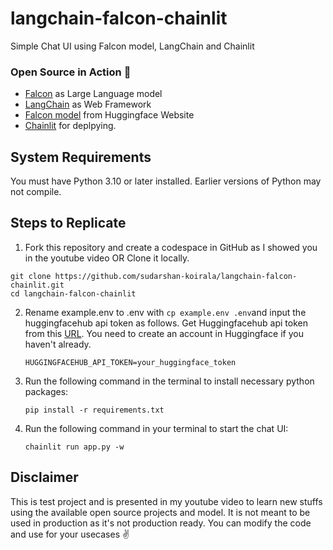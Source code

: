 # langchain-falcon-chainlit
Simple Chat UI using Falcon model, LangChain and Chainlit

### Open Source in Action 🚀
- [Falcon](https://falconllm.tii.ae/) as Large Language model
- [LangChain](https://python.langchain.com/en/latest/modules/models/llms/integrations/huggingface_hub.html) as Web Framework
- [Falcon model](https://huggingface.co/tiiuae/falcon-7b-instruct) from Huggingface Website
- [Chainlit](https://docs.chainlit.io/langchain) for deplpying.

## System Requirements

You must have Python 3.10 or later installed. Earlier versions of Python may not compile.

## Steps to Replicate 

1. Fork this repository and create a codespace in GitHub as I showed you in the youtube video OR Clone it locally.
```
git clone https://github.com/sudarshan-koirala/langchain-falcon-chainlit.git
cd langchain-falcon-chainlit
```

2. Rename example.env to .env with `cp example.env .env`and input the huggingfacehub api token as follows. Get Huggingfacehub api token from this [URL](https://huggingface.co/settings/tokens). You need to create an account in Huggingface if you haven't already.
   ```
   HUGGINGFACEHUB_API_TOKEN=your_huggingface_token
   ```

3. Run the following command in the terminal to install necessary python packages:
   ```
   pip install -r requirements.txt
   ```

4. Run the following command in your terminal to start the chat UI:
   ```
   chainlit run app.py -w
   ```

## Disclaimer
This is test project and is presented in my youtube video to learn new stuffs using the available open source projects and model. It is not meant to be used in production as it's not production ready. You can modify the code and use for your usecases ✌️